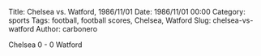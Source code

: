 Title: Chelsea vs. Watford, 1986/11/01
Date: 1986/11/01 00:00
Category: sports
Tags: football, football scores, Chelsea, Watford
Slug: chelsea-vs-watford
Author: carbonero


Chelsea 0 - 0 Watford
